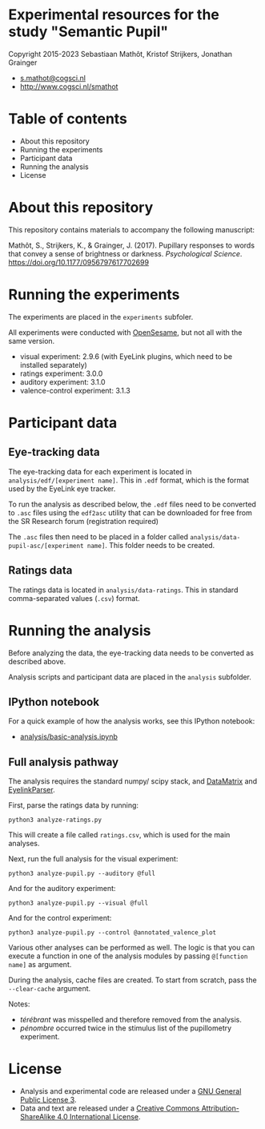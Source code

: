 # Experimental resources for the study "Semantic Pupil"

Copyright 2015-2023 Sebastiaan Mathôt, Kristof Strijkers, Jonathan Grainger

- <s.mathot@cogsci.nl>
- <http://www.cogsci.nl/smathot>

# Table of contents

- About this repository
- Running the experiments
- Participant data
- Running the analysis
- License


# About this repository

This repository contains materials to accompany the following manuscript:

Mathôt, S., Strijkers, K., & Grainger, J. (2017). Pupillary responses to words that convey a sense of brightness or darkness. *Psychological Science*. <https://doi.org/10.1177/0956797617702699>


# Running the experiments

The experiments are placed in the `experiments` subfoler.

All experiments were conducted with [OpenSesame](http://osdoc.cogsci.nl/), but not all with the same version.

- visual experiment: 2.9.6 (with EyeLink plugins, which need to be installed separately)
- ratings experiment: 3.0.0
- auditory experiment: 3.1.0
- valence-control experiment: 3.1.3


# Participant data

## Eye-tracking data

The eye-tracking data for each experiment is located in `analysis/edf/[experiment name]`. This in `.edf` format, which is the format used by the EyeLink eye tracker.

To run the analysis as described below, the `.edf` files need to be converted to `.asc` files using the `edf2asc` utility that can be downloaded for free from the SR Research forum (registration required)

The `.asc` files then need to be placed in a folder called `analysis/data-pupil-asc/[experiment name]`. This folder needs to be created.

## Ratings data

The ratings data is located in `analysis/data-ratings`. This in standard comma-separated values (`.csv`) format.


# Running the analysis

Before analyzing the data, the eye-tracking data needs to be converted as described above.

Analysis scripts and participant data are placed in the `analysis` subfolder.

## IPython notebook

For a quick example of how the analysis works, see this IPython notebook:

- [analysis/basic-analysis.ipynb](analysis/basic-analysis.ipynb)

## Full analysis pathway

The analysis requires the standard numpy/ scipy stack, and [DataMatrix](https://github.com/smathot/python-datamatrix) and [EyelinkParser](https://github.com/smathot/python-eyelinkparser).

First, parse the ratings data by running:

	python3 analyze-ratings.py

This will create a file called `ratings.csv`, which is used for the main analyses.

Next, run the full analysis for the visual experiment:

	python3 analyze-pupil.py --auditory @full

And for the auditory experiment:

	python3 analyze-pupil.py --visual @full
	
And for the control experiment:

	python3 analyze-pupil.py --control @annotated_valence_plot
	
Various other analyses can be performed as well. The logic is that you can execute a function in one of the analysis modules by passing `@[function name]` as argument.

During the analysis, cache files are created. To start from scratch, pass the `--clear-cache` argument.

Notes:

- *térébrant* was misspelled and therefore removed from the analysis.
- *pénombre* occurred twice in the stimulus list of the pupillometry experiment.


# License

- Analysis and experimental code are released under a [GNU General Public License 3](https://www.gnu.org/copyleft/gpl.html).
- Data and text are released under a [Creative Commons Attribution-ShareAlike 4.0 International License](http://creativecommons.org/licenses/by-sa/4.0/).
